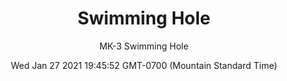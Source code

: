 ---
category: "wall-covering"
date: Wed Jan 27 2021 19:45:52 GMT-0700 (Mountain Standard Time)
description: "null"
designer: "Matthew Kirk"
href: "https://www.areaenvironments.com/matthew-kirk"
image_primary: "./img/MK_SwimmingHole_Art.jpg"
image_secondary: "./img/MK_SwimmingHole_Interior.jpg"
image_thumb: "./img/Matthew+Kirk.png"
manufacturer: "Area Environments"
slug: "/manufacturers/area-environments/wall-covering/swimming-hole"
slug_destination: area-environments,
subtitle: "MK-3 Swimming Hole"
tags:
  - "area-environments"
  - "wall-covering"
title: "Swimming Hole"
---